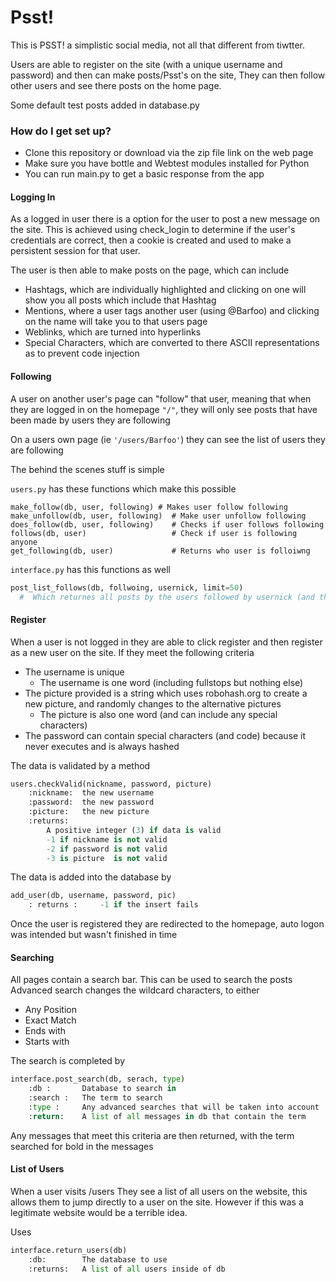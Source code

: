 # Psst!

This is PSST! a simplistic social media, not all that different from tiwtter.

Users are able to register on the site (with a unique username and password) and then can make posts/Psst's on the site,
They can then follow other users and see there posts on the home page.

Some default test posts added in database.py
### How do I get set up? ###

* Clone this repository or download via the zip file link on the web page
* Make sure you have bottle and Webtest modules installed for Python
* You can run main.py to get a basic response from the app

#### Logging In ####
As a logged in user there is a option for the user to post a new message on the site.
This is achieved using check_login to determine if the user's credentials are correct, then a cookie is created and used to make a persistent session for that user.

The user is then able to make posts on the page, which can include
- Hashtags, which are individually highlighted and clicking on one will show you all posts which include that Hashtag
- Mentions, where a user tags another user (using @Barfoo) and clicking on the name will take you to that users page
- Weblinks, which are turned into hyperlinks
- Special Characters, which are converted to there ASCII representations as to prevent code injection

#### Following ####
A user on another user's page can "follow" that user, meaning that when they are logged in on the homepage `"/"`,
they will only see posts that have been made by users they are following

On a users own page (ie `'/users/Barfoo'`) they can see the list of users they are following

The behind the scenes stuff is simple

`users.py` has these functions which make this possible
```pythonstub
make_follow(db, user, following) # Makes user follow following
make_unfollow(db, user, following)  # Make user unfollow following
does_follow(db, user, following)    # Checks if user follows following
follows(db, user)                   # Check if user is following anyone
get_following(db, user)             # Returns who user is folloiwng
```

`interface.py` has this functions as well
``` python
post_list_follows(db, follwoing, usernick, limit=50)   
  #  Which returnes all posts by the users followed by usernick (and there own posts)
```

#### Register ####
When a user is not logged in they are able to click register and then register as a new user on the site.
If they meet the following criteria

* The username is unique
  * The username is one word (including fullstops but nothing else)
* The picture provided is a string which uses robohash.org to create a new picture,
and randomly changes to the alternative pictures
  * The picture is also one word (and can include any special characters)
* The password can contain special characters (and code) because it never executes and is always hashed

The data is validated by a method
``` python
users.checkValid(nickname, password, picture)
    :nickname:  the new username
    :password:  the new password
    :picture:   the new picture
    :returns:
        A positive integer (3) if data is valid
        -1 if nickname is not valid
        -2 if password is not valid
        -3 is picture  is not valid

```
The data is added into the database by
``` python
add_user(db, username, password, pic)
    : returns :     -1 if the insert fails
```
Once the user is registered they are redirected to the homepage,
auto logon was intended but wasn't finished in time

#### Searching ####
All pages  contain a search bar. This can be used to search the posts
        Advanced search changes the wildcard characters, to either
* Any Position
* Exact Match
* Ends with
* Starts with

The search is completed by
``` python
interface.post_search(db, serach, type)
    :db :       Database to search in
    :search :   The term to search
    :type :     Any advanced searches that will be taken into account
    :return:    A list of all messages in db that contain the term
```
Any messages that meet this criteria are then returned,
with the term searched for bold in the messages

#### List of Users ####
When a user visits /users They see a list of all users on the website, this allows them to jump directly to a user
on the site. However if this was a legitimate website would be a terrible idea.

Uses
``` python
interface.return_users(db)
    :db:        The database to use
    :returns:   A list of all users inside of db
```
